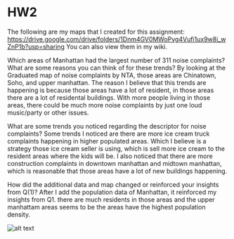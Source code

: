 # HW2

The following are my maps that I created for this assignment:
https://drive.google.com/drive/folders/1Dnm4GV0MWoPvg4Vufi1ux9w8i_wZnP1b?usp=sharing
You can also view them in my wiki.

Which areas of Manhattan had the largest number of 311 noise complaints? What are some reasons you can think of for these trends?
  By looking at the Graduated map of noise complaints by NTA, those areas are Chinatown, Soho, and upper manhattan.
  The reason I believe that this trends are happening is because those areas have a lot of resident, in those areas there are a lot of residental buildings.
  With more people living in those areas, there could be much more noise complaints by just one loud music/party or other issues.
  
What are some trends you noticed regarding the descriptor for noise complaints?
  Some trends I noticed are there are more ice cream truck complaints happening in higher populated areas. Which I believe is a strategy those ice cream seller is using,
  which is sell more ice cream to the resident areas where the kids will be. I also noticed that there are more construction complaints in downtown manhattan and midtown
  manhattan, which is reasonable that those areas have a lot of new buildings happening.
  
How did the additional data and map changed or reinforced your insights from Q(1)?
  After I add the population data of Manhattan, it reinforced my insights from Q1. there are much residents in those areas and the upper manhattam areas seems to be the
  areas have the highest population density.
  
  
![alt text](https://user-images.githubusercontent.com/60870074/195219524-e356d36e-85c3-40ad-8317-c409513042e5.png "Logo Title Text 1")
